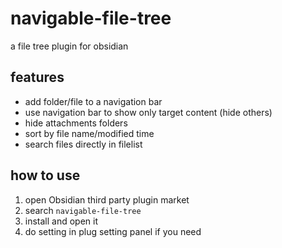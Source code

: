 # navigable-file-tree
a file tree plugin for obsidian

## features
* add folder/file to a navigation bar
* use navigation bar to show only target content (hide others)
* hide attachments folders
* sort by file name/modified time
* search files directly in filelist

## how to use
1. open Obsidian third party plugin market
2. search `navigable-file-tree`
3. install and open it
4. do setting in plug setting panel if you need
